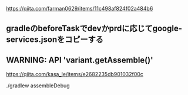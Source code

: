 https://qiita.com/farman0629/items/11c498af824f02a484b6
## gradleのbeforeTaskでdevかprdに応じてgoogle-services.jsonをコピーする


## WARNING: API 'variant.getAssemble()'
https://qiita.com/kasa_le/items/e2682235db901032f00c


./gradlew assembleDebug
